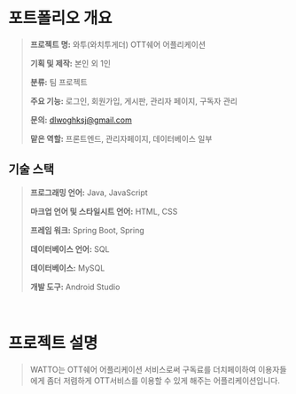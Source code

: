 # 포트폴리오 개요

> **프로젝트 명:** 와투(와치투게더) OTT쉐어 어플리케이션
>
> **기획 및 제작:** 본인 외 1인
>
> **분류:** 팀 프로젝트
>
> **주요 기능:** 로그인, 회원가입, 게시판, 관리자 페이지, 구독자 관리
>
> **문의:** dlwoghksj@gmail.com
>
> **맡은 역할:** 프론트엔드, 관리자페이지, 데이터베이스 일부


## 기술 스택

> **프로그래밍 언어:** Java, JavaScript
> 
> **마크업 언어 및 스타일시트 언어:** HTML, CSS
> 
> **프레임 워크:** Spring Boot, Spring
> 
> **데이터베이스 언어:** SQL
> 
> **데이터베이스:** MySQL
> 
> **개발 도구:** Android Studio
> 

<br />

# 프로젝트 설명
> WATTO는 OTT쉐어 어플리케이션 서비스로써 구독료를 더치페이하여 이용자들에게 좀더 저렴하게 OTT서비스를 이용할 수 있게 해주는 어플리케이션입니다.
